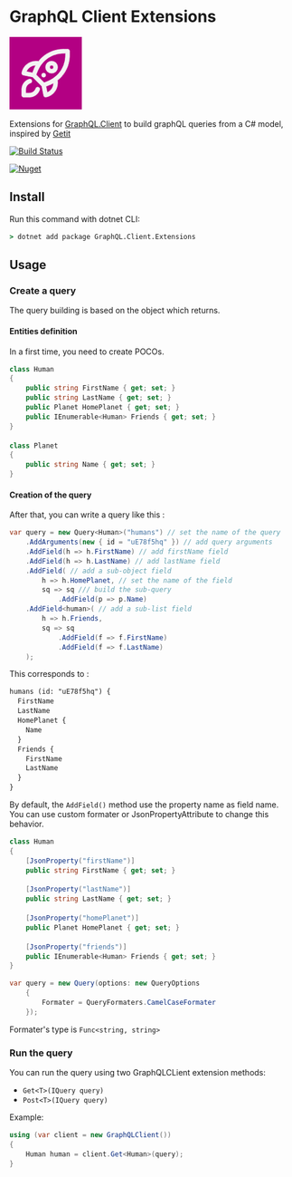 # GraphQL Client Extensions

![logo](https://raw.githubusercontent.com/charlesdevandiere/graphql-client-extensions/master/logo.png)

Extensions for [GraphQL.Client](https://github.com/graphql-dotnet/graphql-client) to build graphQL queries from a C# model, inspired by [Getit](https://github.com/Revmaker/Getit)

[![Build Status](https://dev.azure.com/charlesdevandiere/charlesdevandiere/_apis/build/status/charlesdevandiere.graphql-client-extensions?branchName=master)](https://dev.azure.com/charlesdevandiere/charlesdevandiere/_build/latest?definitionId=1&branchName=master)

[![Nuget](https://img.shields.io/nuget/v/GraphQL.Client.Extensions.svg?color=blue&logo=nuget)](https://www.nuget.org/packages/GraphQL.Client.Extensions)

## Install

Run this command with dotnet CLI:

```bat
> dotnet add package GraphQL.Client.Extensions
```

## Usage

### Create a query

The query building is based on the object which returns.

#### Entities definition

In a first time, you need to create POCOs.

```csharp
class Human
{
    public string FirstName { get; set; }
    public string LastName { get; set; }
    public Planet HomePlanet { get; set; }
    public IEnumerable<Human> Friends { get; set; }
}

class Planet
{
    public string Name { get; set; }
}
```

#### Creation of the query

After that, you can write a query like this :

```csharp
var query = new Query<Human>("humans") // set the name of the query
    .AddArguments(new { id = "uE78f5hq" }) // add query arguments
    .AddField(h => h.FirstName) // add firstName field
    .AddField(h => h.LastName) // add lastName field
    .AddField( // add a sub-object field
        h => h.HomePlanet, // set the name of the field
        sq => sq /// build the sub-query
            .AddField(p => p.Name)
    .AddField<human>( // add a sub-list field
        h => h.Friends,
        sq => sq
            .AddField(f => f.FirstName)
            .AddField(f => f.LastName)
    );
```

This corresponds to :

```txt
humans (id: "uE78f5hq") {
  FirstName
  LastName
  HomePlanet {
    Name
  }
  Friends {
    FirstName
    LastName
  }
}
```

By default, the `AddField()` method use the property name as field name.
You can use custom formater or JsonPropertyAttribute to change this behavior.

```csharp
class Human
{
    [JsonProperty("firstName")]
    public string FirstName { get; set; }

    [JsonProperty("lastName")]
    public string LastName { get; set; }

    [JsonProperty("homePlanet")]
    public Planet HomePlanet { get; set; }

    [JsonProperty("friends")]
    public IEnumerable<Human> Friends { get; set; }
}
```

```csharp
var query = new Query(options: new QueryOptions
    {
        Formater = QueryFormaters.CamelCaseFormater
    });
```

Formater's type is ```Func<string, string>```

### Run the query

You can run the query using two GraphQLCLient extension methods:

* ```Get<T>(IQuery query)```
* ```Post<T>(IQuery query)```

Example:

```csharp
using (var client = new GraphQLClient())
{
    Human human = client.Get<Human>(query);
}
```
